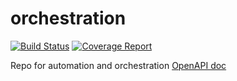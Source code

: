 # orchestration

[![Build Status](https://travis-ci.com/opensds/orchestration.svg?branch=master)](https://travis-ci.com/opensds/orchestration) [![Coverage Report](https://img.shields.io/codecov/c/github/opensds/orchestration/master.svg)](https://codecov.io/github/opensds/orchestration?branch=master)

Repo for automation and orchestration
[OpenAPI doc](http://petstore.swagger.io/?url=https://raw.githubusercontent.com/opensds/orchestration/master/openapi-spec/swagger.yaml)
